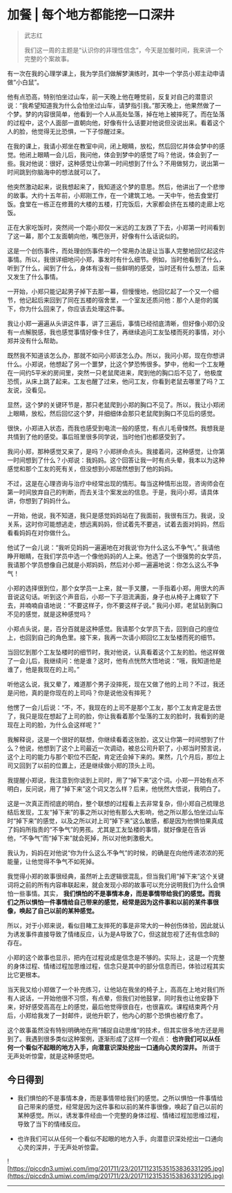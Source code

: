# 加餐 | 每个地方都能挖一口深井

> 武志红
> 
> 我们这一周的主题是“认识你的非理性信念”，今天是加餐时间，我来讲一个完整的个案故事。

有一次在我的心理学课上，我为学员们做解梦演练时，其中一个学员小郑主动申请做“小白鼠”。

他有点恐高，特别怕坐过山车，前一天晚上他在睡觉前，反复对自己的潜意识说：“我希望知道我为什么会怕坐过山车，请梦指引我。”那天晚上，他果然做了一个梦。梦的内容很简单，他看到一个人从高处坠落，掉在地上被摔死了。而在坠落的过程中，这个人面部一直朝向他，好像有什么话要对他说但没说出来。看着这个人的脸，他觉得无比恐惧，一下子惊醒过来。

在我的课上，我请小郑坐在教室中间，闭上眼睛，放松，然后回忆并体会梦中的感觉。他闭上眼睛一会儿后，我问他，体会到梦中的感觉了吗？他说，体会到了一些。我对他说：很好，这种感觉让你第一时间想到了什么？不用做努力，说出第一时间跳到你脑海中的想法就可以了。

他突然激动起来，说我想起来了，我知道这个梦的意思。然后，他讲出了一个悲惨的故事。大约十五年前，小郑刚工作，在一个建筑工地。一天中午，他去食堂打饭。食堂在一栋正在修葺的大楼的五楼，打完饭后，大家都会挤在五楼的走廊上吃饭。

正在大家吃饭时，突然间一个距小郑仅一米远的工友跌了下去，小郑第一时间看到了这一幕，那个工友面朝向他，嘴巴张开，好像有什么话说似的。

这是一个创伤事件，而处理创伤事件的一个常用办法是让当事人完整地回忆起这件事情。所以，我很详细地问小郑，事发时有什么细节。例如，当时他看到了什么，听到了什么，闻到了什么，身体有没有一些鲜明的感受，当时还有什么想法，后来又发生了什么事情。

一开始，小郑只能记起男子掉下去那一幕，但慢慢地，他回忆起了一个又一个细节，他记起后来回到了同在五楼的宿舍里，一个室友还质问他：那个人是你的属下，你为什么回来了，你应该去处理这件事。

我让小郑一遍遍从头讲这件事，讲了三遍后，事情已经彻底清晰，但好像小郑仍没有一点解脱感，我也感觉事情好像卡住了，再继续追问工友坠楼而死的事情，对小郑并没有什么帮助。

既然我不知道该怎么办，那就不如问小郑该怎么办。所以，我问小郑，现在你想讲什么。小郑说，他想起了另一个噩梦，比这个梦恐怖很多。梦中，他和一个工友睡在一间约5平米的房间里，突然一只老鼠爬进来，爬到他的胸口后不见了，他极度恐慌，从床上跳了起来。工友也醒了过来，他问工友，你看到老鼠去哪里了吗？工友说，没看见。

显然，这个梦的关键环节是，那只老鼠爬到小郑的胸口不见了。所以，我让小郑闭上眼睛，放松，然后回忆这个梦，并细细体会那只老鼠爬到胸口不见后的感觉。

很快，小郑进入状态，而我也感受到电流一般的感觉，有点儿毛骨悚然。我想我是共情到了他的感受。事后班里很多同学说，当时他们也都感受到了。

我问小郑，那种感觉又来了，是吗？小郑拼命点头。我接着问，这种感觉，让你第一时间想到了什么？小郑说：我妈妈。这个回答让我一时有点头晕，我本以为这种感觉和那个工友的死有关，但没想到小郑居然想到了他的妈妈。

不过，这是在心理咨询与治疗中经常出现的情形。每当这种情形出现，咨询师会在第一时间放弃自己的判断，而去关注个案发出的信息。于是，我问小郑，请具体讲，你想到了妈妈什么。

一开始，他说，我不知道，我只是感觉妈妈站在了我面前，我很有压力。我说，没关系，这时你可能想逃走，想远离妈妈，但试着先不要逃，试着去面对妈妈，然后看看妈妈在对你做什么。

他试了一会儿说：“我听见妈妈一遍遍地在对我说‘你为什么这么不争气’。” 我请他睁开眼睛，在我们学员中选一个像他妈妈的人上来。他选了一个很强势的女学员，我请那个学员想像自己就是小郑妈妈，然后对小郑一遍遍地说：你怎么这么不争气！

小郑的选择很到位，那个女学员一上来，就一手叉腰，一手指着小郑，用很大的声音说这句话。听到这个声音后，小郑一下子泪流满面，身子也从椅子上瘫软了下去，并喃喃自语地说：“不要这样子，你不要这样子说。” 我问小郑，老鼠钻到胸口不见的感觉，就是这种感觉吗？

小郑点头说，是，百分百就是这种感觉。我请那个女学员下去，回到自己的座位上，也回到自己的角色里。接下来，我再一次请小郑回忆工友坠楼而死的细节。

当回忆到那个工友坠楼时的细节时，我对他说，认真看着这个工友的脸。他这样做了一会儿后，我继续问：他是谁？这时，他有点恍然大悟地说：“哦，我知道他是谁了，他是我现在的上司。”

听他这么说，我又晕了，难道那个男子没摔死，现在又做了他的上司？不过，我还是问他，真的是你现在的上司吗？你是说他没有摔死？

他愣了一会儿后说：“不，不，我现在的上司不是那个工友，那个工友肯定是去世了，我只是现在想起了上司的脸，你让我看着那个坠落的工友的脸时，我看到的是现在上司的脸，为什么会这样呢？” 

我解释说，这是一个很好的联想，你继续看着这张脸，这又让你第一时间想到了什么？他说，他想到了这个上司最近一次调动，被总公司升职了，小郑当时预言说，这个上司的能力与那个职位不匹配，肯定还会掉下来的。果然，几个月后，那位上司又回到了以前的位置上，还是继续做小郑的顶头上司。

我提醒小郑说，我注意到你谈到上司时，用了“掉下来”这个词。小郑一开始有点不明白，反问说，用了“掉下来”这个词又怎么样？后来，他恍然大悟说，我明白了。

这是一次真正而彻底的明白，整个联想的过程看上去非常复杂，但小郑自己梳理总结后发现，工友“掉下来”的事之所以对他有那么大影响，他之所以那么怕坐过山车时“掉下来”的感觉，以及之所以对上司“掉下来”这么敏感，都是因为他惧怕果真成了妈妈所指责的“不争气”的男孩。尤其是工友坠楼的事情，就好像是在告诉他，“不争气”而“掉下来”就会死掉，所以对他刺激极大。

我认为，妈妈在对他说“你为什么这么不争气”的时候，的确是在向他传递浓浓的死能量，让他觉得不争气不如死掉。

我觉得小郑的故事很经典，虽然听上去逻辑很混乱，但当我们用“掉下来”这个关键词将之前的所有内容串联起来，就会发现小郑的故事可以充分说明我们为什么会惧怕一些事情。其实， **我们惧怕的不是事情本身，而是事情带给我们的感觉。而我们之所以惧怕一件事情给自己带来的感觉，经常是因为这件事和以前的某件事很像，唤起了自己以前的某种感觉。**

所以，对于小郑来说，看似目睹工友摔死的事是非常大的一种创伤体验，因此就认为诱发事件直接导致了情绪反应，认为是A导致了C，但这就忽视了还有信念B的存在。

小郑的这个故事也显示，把内在过程说成是信念是不够的。实际上，这是一个完整的身体过程、情绪过程加思维过程，信念只是其中的部分信息而已，体验过程其实比它更根本。

当天我又给小郑做了一个补充练习，让他站在我坐的椅子上，高高在上地对我们所有人说话，一开始他很不习惯，有点晕，但我们对他鼓掌，同时我也让他安静下来，好好感受高高在上的感觉，最后他觉得很自在，也很喜欢。课程结束两个月后，小郑给我发了一封邮件，说他升职了，他内心的那个恐惧也被疗愈了。

这个故事虽然没有特别明确地在用“捕捉自动思维”的技术，但其实很多地方还是用到了。我遇到很多类似这种案例，逐渐形成了这样一个观点： **也许我们可以从任何一个看似不起眼的地方入手，向潜意识深处挖出一口通向心灵的深井。** 所谓于无声处听惊雷，就是这种感觉吧。

## 今日得到

* 我们惧怕的不是事情本身，而是事情带给我们的感觉。之所以惧怕一件事情给自己带来的感觉，经常是因为这件事和以前的某件事很像，唤起了自己以前的某种感觉。所以，诱发事件经由一个完整的身体过程、情绪过程加思维过程，导致了当下的情绪反应。

* 也许我们可以从任何一个看似不起眼的地方入手，向潜意识深处挖出一口通向心灵的深井，于无声处听惊雷。

![https://piccdn3.umiwi.com/img/201711/23/201711231535153836331295.jpg](https://piccdn3.umiwi.com/img/201711/23/201711231535153836331295.jpg)

---

